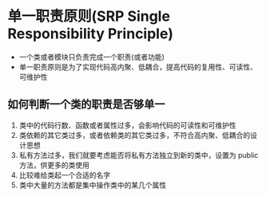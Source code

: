 # 单一职责原则(SRP Single Responsibility Principle)

- 一个类或者模块只负责完成一个职责(或者功能)
- 单一职责原则是为了实现代码高内聚、低耦合，提高代码的复用性、可读性、可维护性

## 如何判断一个类的职责是否够单一

1. 类中的代码行数、函数或者属性过多，会影响代码的可读性和可维护性
2. 类依赖的其它类过多，或者依赖类的其它类过多，不符合高内聚、低耦合的设计思想
3. 私有方法过多，我们就要考虑能否将私有方法独立到新的类中，设置为 public 方法，供更多的类使用
4. 比较难给类起一个合适的名字
5. 类中大量的方法都是集中操作类中的某几个属性
